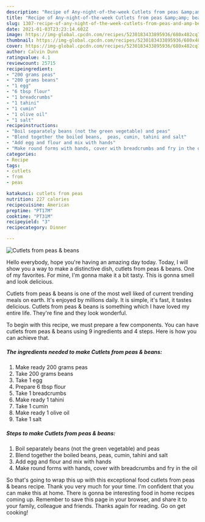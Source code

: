 ```yaml
---
description: "Recipe of Any-night-of-the-week Cutlets from peas &amp;amp; beans"
title: "Recipe of Any-night-of-the-week Cutlets from peas &amp;amp; beans"
slug: 1307-recipe-of-any-night-of-the-week-cutlets-from-peas-and-amp-beans
date: 2021-01-03T23:23:14.602Z
image: https://img-global.cpcdn.com/recipes/5230183433895936/680x482cq70/cutlets-from-peas-beans-recipe-main-photo.jpg
thumbnail: https://img-global.cpcdn.com/recipes/5230183433895936/680x482cq70/cutlets-from-peas-beans-recipe-main-photo.jpg
cover: https://img-global.cpcdn.com/recipes/5230183433895936/680x482cq70/cutlets-from-peas-beans-recipe-main-photo.jpg
author: Calvin Dunn
ratingvalue: 4.1
reviewcount: 25715
recipeingredient:
- "200 grams peas"
- "200 grams beans"
- "1 egg"
- "6 tbsp flour"
- "1 breadcrumbs"
- "1 tahini"
- "1 cumin"
- "1 olive oil"
- "1 salt"
recipeinstructions:
- "Boil separately beans (not the green vegetable) and peas"
- "Blend together the boiled beans,  peas, cumin, tahini and salt"
- "Add egg and flour and mix with hands"
- "Make round forms with hands, cover with breadcrumbs and fry in the oil"
categories:
- Recipe
tags:
- cutlets
- from
- peas

katakunci: cutlets from peas 
nutrition: 227 calories
recipecuisine: American
preptime: "PT17M"
cooktime: "PT31M"
recipeyield: "3"
recipecategory: Dinner

---
```



![Cutlets from peas &amp; beans](https://img-global.cpcdn.com/recipes/5230183433895936/680x482cq70/cutlets-from-peas-beans-recipe-main-photo.jpg)

Hello everybody, hope you're having an amazing day today. Today, I will show you a way to make a distinctive dish, cutlets from peas &amp; beans. One of my favorites. For mine, I'm gonna make it a bit tasty. This is gonna smell and look delicious.



Cutlets from peas &amp; beans is one of the most well liked of current trending meals on earth. It's enjoyed by millions daily. It is simple, it's fast, it tastes delicious. Cutlets from peas &amp; beans is something which I have loved my entire life. They're fine and they look wonderful.


To begin with this recipe, we must prepare a few components. You can have cutlets from peas &amp; beans using 9 ingredients and 4 steps. Here is how you can achieve that.

<!--inarticleads1-->

##### The ingredients needed to make Cutlets from peas &amp; beans:

1. Make ready 200 grams peas
1. Take 200 grams beans
1. Take 1 egg
1. Prepare 6 tbsp flour
1. Take 1 breadcrumbs
1. Make ready 1 tahini
1. Take 1 cumin
1. Make ready 1 olive oil
1. Take 1 salt




<!--inarticleads2-->

##### Steps to make Cutlets from peas &amp; beans:

1. Boil separately beans (not the green vegetable) and peas
1. Blend together the boiled beans,  peas, cumin, tahini and salt
1. Add egg and flour and mix with hands
1. Make round forms with hands, cover with breadcrumbs and fry in the oil




So that's going to wrap this up with this exceptional food cutlets from peas &amp; beans recipe. Thank you very much for your time. I'm confident that you can make this at home. There is gonna be interesting food in home recipes coming up. Remember to save this page in your browser, and share it to your family, colleague and friends. Thanks again for reading. Go on get cooking!
